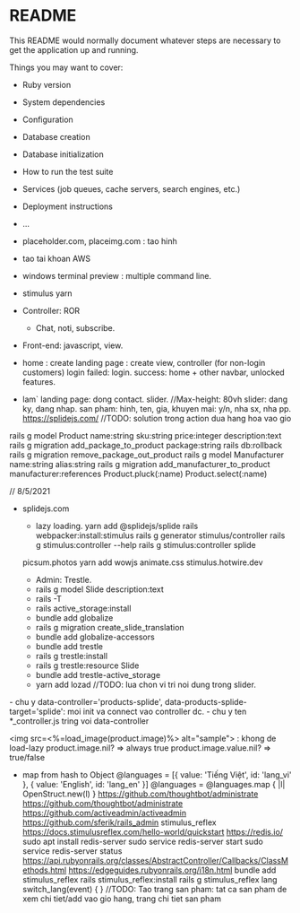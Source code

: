 # README

This README would normally document whatever steps are necessary to get the
application up and running.

Things you may want to cover:

* Ruby version

* System dependencies

* Configuration

* Database creation

* Database initialization

* How to run the test suite

* Services (job queues, cache servers, search engines, etc.)

* Deployment instructions

* ...
- placeholder.com, placeimg.com : tao hinh
- tao tai khoan AWS
- windows terminal preview : multiple command line.
- stimulus yarn

- Controller: ROR
    + Chat, noti, subscribe.
- Front-end: javascript, view.
- home : create landing page : create view, controller (for non-login customers)
    login
        failed: login.
        success: home + other navbar, unlocked features.


- lam` landing page: 
    dong contact.
    slider. //Max-height: 80vh
    slider: dang ky, dang nhap.
    san pham: 
        hinh, 
        ten, 
        gia, 
        khuyen mai: y/n, 
        nha sx, 
        nha pp.
https://splidejs.com/
//TODO: solution trong action dua hang hoa vao gio

rails g model Product name:string sku:string price:integer description:text
rails g migration add_package_to_product package:string
rails db:rollback
rails g migration remove_package_out_product
rails g model Manufacturer name:string alias:string
rails g migration add_manufacturer_to_product manufacturer:references
Product.pluck(:name)
Product.select(:name)

// 8/5/2021
- splidejs.com
    + lazy loading.
    yarn add @splidejs/splide
    rails webpacker:install:stimulus
    rails g generator stimulus/controller
    rails g stimulus:controller --help
    rails g stimulus:controller splide

    picsum.photos
    yarn add wowjs
    animate.css
    stimulus.hotwire.dev

    - Admin: Trestle.
    - rails g model Slide description:text
    - rails -T
    - rails active_storage:install
    - bundle add globalize
    - rails g migration create_slide_translation
    - bundle add globalize-accessors
    - bundle add trestle
    - rails g trestle:install
    - rails g trestle:resource Slide
    - bundle add trestle-active_storage
    - yarn add lozad
    //TODO: lua chon vi tri noi dung trong slider.


<section name='products-splide' id='products-splide' data-controller='products-splide'>
    <div class="splide" id="product-splide" data-products-splide-target='splide'></div>
</section>
- chu y data-controller='products-splide', data-products-splide-target='splide': moi init va connect vao controller dc.
- chu y ten *_controller.js tring voi data-controller

<img src=<%=load_image(product.image)%> alt="sample"> : khong de load-lazy
product.image.nil? => always true
product.image.value.nil? => true/false

- map from hash to Object
    @languages = [{ value: 'Tiếng Việt', id: 'lang_vi' }, { value: 'English', id: 'lang_en' }]
    @languages = @languages.map { |l| OpenStruct.new(l) }
https://github.com/thoughtbot/administrate
https://github.com/thoughtbot/administrate
https://github.com/activeadmin/activeadmin
https://github.com/sferik/rails_admin
stimulus_reflex
https://docs.stimulusreflex.com/hello-world/quickstart
https://redis.io/
sudo apt install redis-server 
sudo service redis-server start
sudo service redis-server status 
https://api.rubyonrails.org/classes/AbstractController/Callbacks/ClassMethods.html
https://edgeguides.rubyonrails.org/i18n.html 
bundle add stimulus_reflex
rails stimulus_reflex:install
rails g stimulus_reflex lang
switch_lang(event) { } 
//TODO: Tao trang san pham: tat ca san pham de xem chi tiet/add vao gio hang, trang chi tiet san pham
